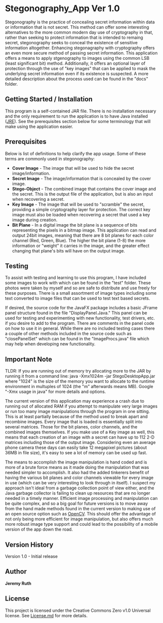 # Stegonography_App Ver 1.0

Stegonography is the practice of concealing secret information within data or information that is not secret. This method can offer some interesting alternatives to the more common modern day use of cryptography in that, rather than seeking to protect information that is intended to remaing secret, stegonography seeks to conceal the existence of sensitive information altogether. Enhancing stegonagraphy with cryptography offers an even more secure method of passing secret information. This application offers a means to apply stgenography to images using the common LSB (least significant bit) method. Additionally, it offers an optional layer of protection through the use of "key images" that can be applied to mask the underlying secret information even if its existence is suspected. A more detailed description about the process used can be found in the "docs" folder.

## Getting Started / Installation

This program is a self-contained JAR file. There is no installation necessary and the only requirement to run the application is to have Java installed ([JRE](https://www.java.com/en/download/)). See the prerequisites section below for some terminology that will make using the application easier.

## Prerequisites 

Below is list of definitions to help clarify the app usage. Some of these terms are commonly used in stegonography:

* **Cover Image** - The image that will be used to hide the secret image/information.
* **Secret Image** - The image/information that is concealed by the cover image.
* **Stego-Object** - The combined image that contains the cover image and the secret. This is the output file of the application, but is also an input when recovering a secret.
* **Key Image** - The image that will be used to "scramble" the secret, providing a simple cryptography layer for protection. The correct key image must also be loaded when recovering a secret that used a key image during creation.
* **Bit Plane** - In a digital image the bit plane is a sequence of bits representing the pixels in a bitmap image. This application can read and output 24bit images, meaning that there are 8 bit planes for each color channel (Red, Green, Blue). The higher the bit plane (1-8) the more information or "weight" it carries in the image, and the greater effect changing that plane's bits will have on the output image.

## Testing

To assist with testing and learning to use this program, I have included some images to work with which can be found in the "test" folder. These photos were taken by myself and so are safe to distribute and use freely for these purposes. There is a small assortment of image types including some text converted to image files that can be used to test text based secrets.

If desired, the source code for the JavaFX package includes a basic JFrame panel structure found in the file "DisplayPanel.Java." This panel can be used for testing and experimenting with new functionality, test drivers, etc. if you desire to add to the program. There are comments in the panel code on how to use it in general. While there are no included testing cases there a couple of other methods included in the source code such as "closePanelSet" which can be found in the "ImageProcs.java" file which may help when developing new functionality.

## Important Note

TLDR: If you are running out of memory try allocating more to the JAR by running it from a command line: java -Xmx1024m -jar StegoDesktopApp.jar 
where "1024" is the size of the memory you want to allocate to the runtime environment in multuples of 1024 (the "m" afterwards means MB). Google "-Xmx usage in java" for more details and options. 

The current version of this application may experience a crash due to running out of allocated RAM if you attempt to manipulate very large images or run too many image manipulations through the program in one sitting. This is at least partially because of the method used to break apart and recombine images. Every image that is loaded is essentially split into several matrices. Those for the bit planes, color channels, and the combined images themselves. If you make use of a Key image as well, this means that each creation of an image with a secret can have up to 112 2-D matrices including those of the output image. Considering even an average phone camera these days can easily take 12 megapixel pictures (about 36MB in file size), it's easy to see a lot of memory can be used up fast.

The means to accomplish the image manipulation is hand coded and is more of a brute force means as it made doing the manipulation that was needed simpler to accomplish. It also had the added tinkerers benefit of having the various bit planes and color channels viewable for every image in use (which can be very interesting to look through in itself). I suspect my approach isn't ideal from a garbage collection point of view either, and the Java garbage collector is failing to clean up resources that are no longer needed in a timely manner. Efficient image processing and manipulation can be quite complex, and so a big goal for future versions is to move away from the hand made methods found in the current version to making use of an open source option such as [OpenCV](https://opencv-java-tutorials.readthedocs.io/en/latest/#). This should offer the advantage of not only being more efficient for image manipulation, but also offers much more robust image type support and could lead to the possibility of a mobile version of the app down the road.

## Version History

Version 1.0 - Initial release

## Author

**Jeremy Ruth**

## License

This project is licensed under the Creative Commons Zero v1.0 Universal license. See [License.md](https://github.com/Jeremy-Ruth/Stegonography_App/blob/master/LICENSE) for more details.
